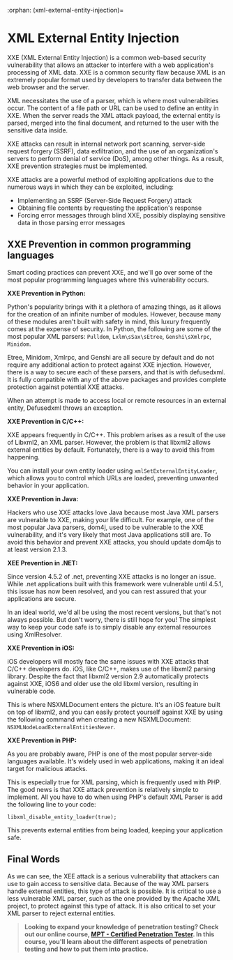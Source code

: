 :orphan:
(xml-external-entity-injection)=
# XML External Entity Injection

XXE (XML External Entity Injection) is a common web-based security vulnerability that allows an attacker to interfere with a web application's processing of XML data. XXE is a common security flaw because XML is an extremely popular format used by developers to transfer data between the web browser and the server.

XML necessitates the use of a parser, which is where most vulnerabilities occur. The content of a file path or URL can be used to define an entity in XXE. When the server reads the XML attack payload, the external entity is parsed, merged into the final document, and returned to the user with the sensitive data inside.

XXE attacks can result in internal network port scanning, server-side request forgery (SSRF), data exfiltration, and the use of an organization's servers to perform denial of service (DoS), among other things. As a result, XXE prevention strategies must be implemented.

XXE attacks are a powerful method of exploiting applications due to the numerous ways in which they can be exploited, including:

-	Implementing an SSRF (Server-Side Request Forgery) attack
-	Obtaining file contents by requesting the application's response
-	Forcing error messages through blind XXE, possibly displaying sensitive data in those parsing error messages

## XXE Prevention in common programming languages

Smart coding practices can prevent XXE, and we'll go over some of the most popular programming languages where this vulnerability occurs.

**XXE Prevention in Python:**

Python's popularity brings with it a plethora of amazing things, as it allows for the creation of an infinite number of modules. However, because many of these modules aren't built with safety in mind, this luxury frequently comes at the expense of security. In Python, the following are some of the most popular XML parsers: `Pulldom`, `Lxlm\sSax\sEtree`, `Genshi\sXmlrpc`, `Minidom`.

Etree, Minidom, Xmlrpc, and Genshi are all secure by default and do not require any additional action to protect against XXE injection. However, there is a way to secure each of these parsers, and that is with defusedxml. It is fully compatible with any of the above packages and provides complete protection against potential XXE attacks.

When an attempt is made to access local or remote resources in an external entity, Defusedxml throws an exception.

**XXE Prevention in C/C++:**

XXE appears frequently in C/C++. This problem arises as a result of the use of Libxml2, an XML parser. However, the problem is that libxml2 allows external entities by default.
Fortunately, there is a way to avoid this from happening.

You can install your own entity loader using `xmlSetExternalEntityLoader`, which allows you to control which URLs are loaded, preventing unwanted behavior in your application.

**XXE Prevention in Java:** 

Hackers who use XXE attacks love Java because most Java XML parsers are vulnerable to XXE, making your life difficult.
For example, one of the most popular Java parsers, dom4j, used to be vulnerable to the XXE vulnerability, and it's very likely that most Java applications still are. To avoid this behavior and prevent XXE attacks, you should update dom4js to at least version 2.1.3.

**XEE Prevention in .NET:**

Since version 4.5.2 of .net, preventing XXE attacks is no longer an issue. While .net applications built with this framework were vulnerable until 4.5.1, this issue has now been resolved, and you can rest assured that your applications are secure.

In an ideal world, we'd all be using the most recent versions, but that's not always possible. But don't worry, there is still hope for you! The simplest way to keep your code safe is to simply disable any external resources using XmlResolver.

**XXE Prevention in iOS:**

iOS developers will mostly face the same issues with XXE attacks that C/C++ developers do. iOS, like C/C++, makes use of the libxml2 parsing library. Despite the fact that libxml2 version 2.9 automatically protects against XXE, iOS6 and older use the old libxml version, resulting in vulnerable code.

This is where NSXMLDocument enters the picture. It's an iOS feature built on top of libxml2, and you can easily protect yourself against XXE by using the following command when creating a new NSXMLDocument:
`NSXMLNodeLoadExternalEntitiesNever`.

**XXE Prevention in PHP:**

As you are probably aware, PHP is one of the most popular server-side languages available. It's widely used in web applications, making it an ideal target for malicious attacks.

This is especially true for XML parsing, which is frequently used with PHP. The good news is that XXE attack prevention is relatively simple to implement. All you have to do when using PHP's default XML Parser is add the following line to your code:

`libxml_disable_entity_loader(true);`

This prevents external entities from being loaded, keeping your application safe.

## Final Words

As we can see, the XEE attack is a serious vulnerability that attackers can use to gain access to sensitive data. Because of the way XML parsers handle external entities, this type of attack is possible. It is critical to use a less vulnerable XML parser, such as the one provided by the Apache XML project, to protect against this type of attack. It is also critical to set your XML parser to reject external entities. 	

> **Looking to expand your knowledge of penetration testing? Check out our online course, [MPT - Certified Penetration Tester](https://www.mosse-institute.com/certifications/mpt-certified-penetration-tester.html). In this course, you'll learn about the different aspects of penetration testing and how to put them into practice.**